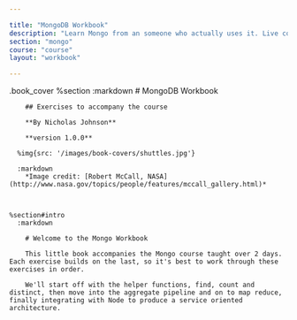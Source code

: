```yaml
---

title: "MongoDB Workbook"
description: "Learn Mongo from an someone who actually uses it. Live coding, Q&A,practical workshops, deep theory and lots of real world exercises."
section: "mongo"
course: "course"
layout: "workbook"

---
```


.book_cover
%section
:markdown # MongoDB Workbook

        ## Exercises to accompany the course

        **By Nicholas Johnson**

        **version 1.0.0**

      %img{src: '/images/book-covers/shuttles.jpg'}

      :markdown
        *Image credit: [Robert McCall, NASA](http://www.nasa.gov/topics/people/features/mccall_gallery.html)*



    %section#intro
      :markdown

        # Welcome to the Mongo Workbook

        This little book accompanies the Mongo course taught over 2 days. Each exercise builds on the last, so it's best to work through these exercises in order.

        We'll start off with the helper functions, find, count and distinct, then move into the aggregate pipeline and on to map reduce, finally integrating with Node to produce a service oriented architecture.
